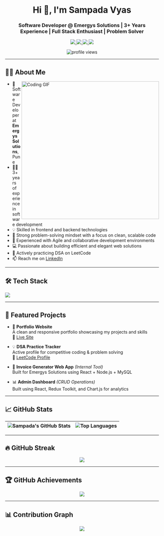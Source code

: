 <h1 align="center">Hi 👋, I'm Sampada Vyas</h1>
<h3 align="center">Software Developer @ Emergys Solutions | 3+ Years Experience | Full Stack Enthusiast | Problem Solver</h3>

<p align="center">
  <a href="https://github.com/SampadaVyas1" target="_blank">
    <img src="https://img.shields.io/github/followers/SampadaVyas1?label=Follow&style=social" />
  </a>
  <a href="https://www.linkedin.com/in/sampada-vyas-02b82b171/" target="_blank">
    <img src="https://img.shields.io/badge/-LinkedIn-blue?style=flat-square&logo=Linkedin&logoColor=white" />
  </a>
  <a href="https://leetcode.com/u/DSACourse/" target="_blank">
    <img src="https://img.shields.io/badge/Leetcode-F7D747?style=flat-square" />
  </a>
  <a href="https://sampadavyas1.github.io/portfolio/" target="_blank">
    <img src="https://img.shields.io/badge/Portfolio-FA408D?style=flat-square" />
  </a>
</p>

<p align="center">
  <img src="https://komarev.com/ghpvc/?username=SampadaVyas1&color=brightgreen" alt="profile views" />
</p>

---

## 👩‍💻 About Me

<img alt="Coding GIF" src="https://user-images.githubusercontent.com/55179845/154410218-04ca538f-942c-4240-b36b-ec6e3cf81396.gif" width="450" align="right"/>

- 🏢 Software Developer at **Emergys Solutions**, Pune  
- 👩‍💼 3+ years of experience in software development  
- 💡 Skilled in frontend and backend technologies  
- 🧠 Strong problem-solving mindset with a focus on clean, scalable code  
- 🔁 Experienced with Agile and collaborative development environments  
- 💻 Passionate about building efficient and elegant web solutions  
- 💬 Actively practicing DSA on LeetCode  
- 📫 Reach me on [LinkedIn](https://www.linkedin.com/in/sampada-vyas-02b82b171/)

---

## 🛠️ Tech Stack

<p align="left">
  <img src="https://skillicons.dev/icons?i=html,css,js,react,java,nodejs,express,mysql,mongodb,git,github,vscode,linux,python&perline=10" />
</p>

---

## 🚀 Featured Projects

- 🎨 **Portfolio Website**  
  A clean and responsive portfolio showcasing my projects and skills  
  🔗 [Live Site](https://sampadavyas1.github.io/portfolio/)

- 💡 **DSA Practice Tracker**  
  Active profile for competitive coding & problem solving  
  🔗 [LeetCode Profile](https://leetcode.com/u/DSACourse/)

- 🧾 **Invoice Generator Web App** *(Internal Tool)*  
  Built for Emergys Solutions using React + Node.js + MySQL

- 📊 **Admin Dashboard** *(CRUD Operations)*  
  Built using React, Redux Toolkit, and Chart.js for analytics

---

## 📈 GitHub Stats

<div align="center">

| ![Sampada's GitHub Stats](https://github-readme-stats.vercel.app/api?username=SampadaVyas1&show_icons=true&theme=radical) | ![Top Languages](https://github-readme-stats.vercel.app/api/top-langs/?username=SampadaVyas1&layout=compact&theme=radical) |
|---|---|

</div>

---

## 🔥 GitHub Streak

<p align="center">
  <img src="https://github-readme-streak-stats.herokuapp.com?user=SampadaVyas1&theme=radical" />
</p>

---

## 🏆 GitHub Achievements

<p align="center">
  <img src="https://github-profile-trophy.vercel.app/?username=SampadaVyas1&theme=radical&no-frame=true&margin-w=15" />
</p>

---

## 📊 Contribution Graph

<p align="center">
  <img src="https://github-readme-activity-graph.vercel.app/graph?username=SampadaVyas1&theme=react-dark&hide_border=true" />
</p>

